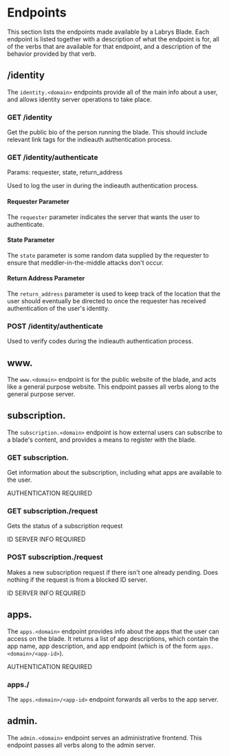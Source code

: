 # Endpoints

This section lists the endpoints made available by a Labrys Blade. Each endpoint
is listed together with a description of what the endpoint is for,  all of the
verbs that are available for that endpoint, and a description of the behavior
provided by that verb.



## <domain>/identity

The `identity.<domain>` endpoints provide all of the main info about a user, and
allows identity server operations to take place.


### GET <domain>/identity

Get the public bio of the person running the blade. This should include relevant
link tags for the indieauth authentication process.


### GET <domain>/identity/authenticate

Params: requester, state, return_address

Used to log the user in during the indieauth authentication process.

#### Requester Parameter

The `requester` parameter indicates the server that wants the user to
authenticate.

#### State Parameter

The `state` parameter is some random data supplied by the requester to ensure
that meddler-in-the-middle attacks don't occur.

#### Return Address Parameter

The `return_address` parameter is used to keep track of the location that the user
should eventually be directed to once the requester has received authentication
of the user's identity.


### POST <domain>/identity/authenticate

Used to verify codes during the indieauth authentication process.



## www.<domain>

The `www.<domain>` endpoint is for the public website of the blade, and acts
like a general purpose website. This endpoint passes all verbs along to the
general purpose server.



## subscription.<domain>

The `subscription.<domain>` endpoint is how external users can subscribe to a
blade's content, and provides a means to register with the blade.


### GET subscription.<domain>

Get information about the subscription, including what apps are available to the
user.

AUTHENTICATION REQUIRED


### GET subscription.<domain>/request

Gets the status of a subscription request

ID SERVER INFO REQUIRED


### POST subscription.<domain>/request

Makes a new subscription request if there isn't one already pending. Does
nothing if the request is from a blocked ID server.

ID SERVER INFO REQUIRED



## apps.<domain>

The `apps.<domain>` endpoint provides info about the apps that the user can
access on the blade. It returns a list of app descriptions, which contain the
app name, app description, and app endpoint (which is of the form
`apps.<domain>/<app-id>`).

AUTHENTICATION REQUIRED


### apps.<domain>/<app-id>

The `apps.<domain>/<app-id>` endpoint forwards all verbs to the app server.



## admin.<domain>

The `admin.<domain>` endpoint serves an administrative frontend. This endpoint
passes all verbs along to the admin server.
